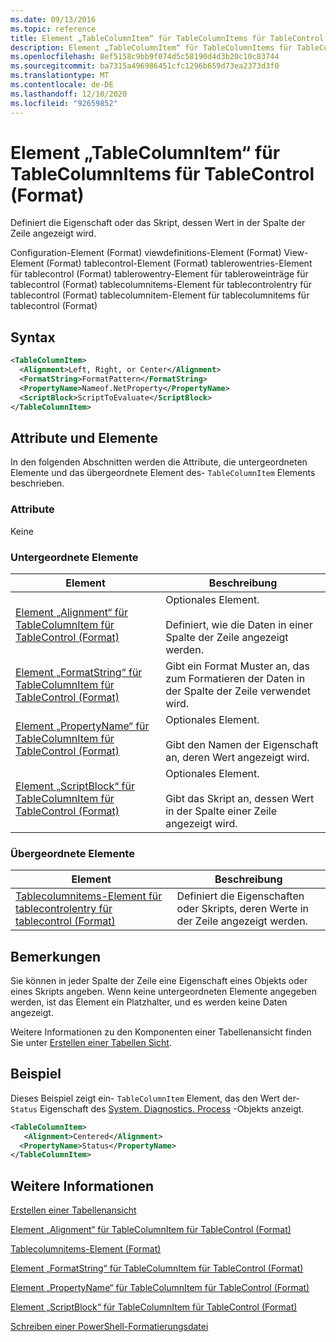 ```yaml
---
ms.date: 09/13/2016
ms.topic: reference
title: Element „TableColumnItem“ für TableColumnItems für TableControl (Format)
description: Element „TableColumnItem“ für TableColumnItems für TableControl (Format)
ms.openlocfilehash: 8ef5158c9bb9f074d5c58190d4d3b20c10c83744
ms.sourcegitcommit: ba7315a496986451cfc1296b659d73ea2373d3f0
ms.translationtype: MT
ms.contentlocale: de-DE
ms.lasthandoff: 12/10/2020
ms.locfileid: "92659852"
---
```

# <a name="tablecolumnitem-element-for-tablecolumnitems-for-tablecontrol-format"></a>Element „TableColumnItem“ für TableColumnItems für TableControl (Format)

Definiert die Eigenschaft oder das Skript, dessen Wert in der Spalte der Zeile angezeigt wird.

Configuration-Element (Format) viewdefinitions-Element (Format) View-Element (Format) tablecontrol-Element (Format) tablerowentries-Element für tablecontrol (Format) tablerowentry-Element für tableroweinträge für tablecontrol (Format) tablecolumnitems-Element für tablecontrolentry für tablecontrol (Format) tablecolumnitem-Element für tablecolumnitems für tablecontrol (Format)

## <a name="syntax"></a>Syntax

```xml
<TableColumnItem>
  <Alignment>Left, Right, or Center</Alignment>
  <FormatString>FormatPattern</FormatString>
  <PropertyName>Nameof.NetProperty</PropertyName>
  <ScriptBlock>ScriptToEvaluate</ScriptBlock>
</TableColumnItem>
```

## <a name="attributes-and-elements"></a>Attribute und Elemente

In den folgenden Abschnitten werden die Attribute, die untergeordneten Elemente und das übergeordnete Element des- `TableColumnItem` Elements beschrieben.

### <a name="attributes"></a>Attribute

Keine

### <a name="child-elements"></a>Untergeordnete Elemente

|Element|Beschreibung|
|-------------|-----------------|
|[Element „Alignment“ für TableColumnItem für TableControl (Format)](./alignment-element-for-tablecolumnitem-for-tablecontrol-format.md)|Optionales Element.<br /><br /> Definiert, wie die Daten in einer Spalte der Zeile angezeigt werden.|
|[Element „FormatString“ für TableColumnItem für TableControl (Format)](./formatstring-element-for-tablecolumnitem-for-tablecontrol-format.md)|Gibt ein Format Muster an, das zum Formatieren der Daten in der Spalte der Zeile verwendet wird.|
|[Element „PropertyName“ für TableColumnItem für TableControl (Format)](./propertyname-element-for-tablecolumnitem-for-tablecontrol-format.md)|Optionales Element.<br /><br /> Gibt den Namen der Eigenschaft an, deren Wert angezeigt wird.|
|[Element „ScriptBlock“ für TableColumnItem für TableControl (Format)](./scriptblock-element-for-tablecolumnitem-for-tablecontrol-format.md)|Optionales Element.<br /><br /> Gibt das Skript an, dessen Wert in der Spalte einer Zeile angezeigt wird.|

### <a name="parent-elements"></a>Übergeordnete Elemente

|Element|Beschreibung|
|-------------|-----------------|
|[Tablecolumnitems-Element für tablecontrolentry für tablecontrol (Format)](./tablecolumnitems-element-for-tablerowentry-for-tablecontrol-format.md)|Definiert die Eigenschaften oder Skripts, deren Werte in der Zeile angezeigt werden.|

## <a name="remarks"></a>Bemerkungen

Sie können in jeder Spalte der Zeile eine Eigenschaft eines Objekts oder eines Skripts angeben. Wenn keine untergeordneten Elemente angegeben werden, ist das Element ein Platzhalter, und es werden keine Daten angezeigt.

Weitere Informationen zu den Komponenten einer Tabellenansicht finden Sie unter [Erstellen einer Tabellen Sicht](./creating-a-table-view.md).

## <a name="example"></a>Beispiel

Dieses Beispiel zeigt ein- `TableColumnItem` Element, das den Wert der- `Status` Eigenschaft des [System. Diagnostics. Process](/dotnet/api/System.Diagnostics.Process) -Objekts anzeigt.

```xml
<TableColumnItem>
   <Alignment>Centered</Alignment>
  <PropertyName>Status</PropertyName>
</TableColumnItem>

```

## <a name="see-also"></a>Weitere Informationen

[Erstellen einer Tabellenansicht](./creating-a-table-view.md)

[Element „Alignment“ für TableColumnItem für TableControl (Format)](./alignment-element-for-tablecolumnitem-for-tablecontrol-format.md)

[Tablecolumnitems-Element (Format)](./tablecolumnitems-element-for-tablerowentry-for-tablecontrol-format.md)

[Element „FormatString“ für TableColumnItem für TableControl (Format)](./formatstring-element-for-tablecolumnitem-for-tablecontrol-format.md)

[Element „PropertyName“ für TableColumnItem für TableControl (Format)](./propertyname-element-for-tablecolumnitem-for-tablecontrol-format.md)

[Element „ScriptBlock“ für TableColumnItem für TableControl (Format)](./scriptblock-element-for-tablecolumnitem-for-tablecontrol-format.md)

[Schreiben einer PowerShell-Formatierungsdatei](./writing-a-powershell-formatting-file.md)
